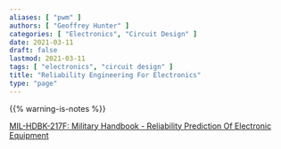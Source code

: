 ```yaml
---
aliases: [ "pwm" ]
authors: [ "Geoffrey Hunter" ]
categories: [ "Electronics", "Circuit Design" ]
date: 2021-03-11
draft: false
lastmod: 2021-03-11
tags: [ "electronics", "circuit design" ]
title: "Reliability Engineering For Electronics"
type: "page"
---
```


{{% warning-is-notes %}}

[MIL-HDBK-217F: Military Handbook - Reliability Prediction Of Electronic Equipment](mil-hdbk-217f-military-handbook-reliability-prediction-of-electronic-equipment.pdf)